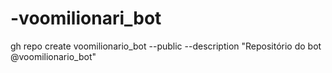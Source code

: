 # -voomilionari_bot
gh repo create voomilionario_bot --public --description "Repositório do bot @voomilionario_bot"
